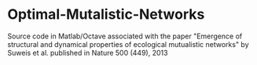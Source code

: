 Optimal-Mutalistic-Networks
===========================

Source code in Matlab/Octave associated with the paper "Emergence of structural and dynamical properties of ecological mutualistic networks" by Suweis et al. published in Nature 500 (449), 2013
